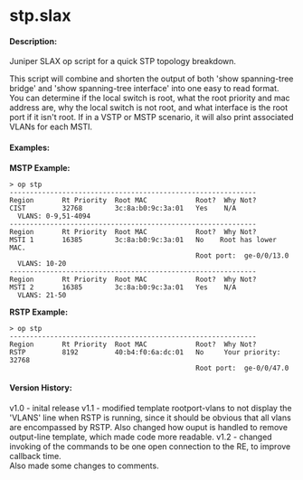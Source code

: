 stp.slax
========


#### Description:
Juniper SLAX op script for a quick STP topology breakdown.

This script will combine and shorten the output of both 'show spanning-tree bridge' 
and 'show spanning-tree interface' into one easy to read format. You can determine 
if the local switch is root, what the root priority and mac address are, why the local 
switch is not root, and what interface is the root port if it isn't root. If in a VSTP 
or MSTP scenario, it will also print associated VLANs for each MSTI. 


#### Examples:
**MSTP Example:**

	> op stp 
	-------------------------------------------------------------
	Region       Rt Priority  Root MAC            Root?  Why Not?                      
	CIST         32768        3c:8a:b0:9c:3a:01   Yes    N/A                           
	  VLANS: 0-9,51-4094                         
	-------------------------------------------------------------
	Region       Rt Priority  Root MAC            Root?  Why Not?                      
	MSTI 1       16385        3c:8a:b0:9c:3a:01   No    Root has lower MAC.    
	                                              Root port:  ge-0/0/13.0         
	  VLANS: 10-20                               
	-------------------------------------------------------------
	Region       Rt Priority  Root MAC            Root?  Why Not?                      
	MSTI 2       16385        3c:8a:b0:9c:3a:01   Yes    N/A                           
	  VLANS: 21-50     

**RSTP Example:**
		
	> op stp 
	-------------------------------------------------------------
	Region       Rt Priority  Root MAC            Root?  Why Not?                      
	RSTP         8192         40:b4:f0:6a:dc:01   No     Your priority: 32768          
	                                              Root port:  ge-0/0/47.0       
		                                              
#### Version History:
v1.0  -  inital release
v1.1  -  modified template rootport-vlans to not display the 'VLANS' line when RSTP is running, 
			since it should be obvious that all vlans are encompassed by RSTP. 
			Also changed how ouput is handled to remove output-line template, which made code more readable.
v1.2  -  changed invoking of the commands to be one open connection to the RE, to improve callback time.  
		 	Also made some changes to comments. 
